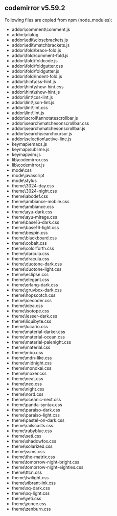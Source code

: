 ## codemirror v5.59.2

Following files are copied from npm (node_modules):

* addon\comment\comment.js
* addon\dialog
* addon\edit\closebrackets.js
* addon\edit\matchbrackets.js
* addon\fold\brace-fold.js
* addon\fold\comment-fold.js
* addon\fold\foldcode.js
* addon\fold\foldgutter.css
* addon\fold\foldgutter.js
* addon\fold\indent-fold.js
* addon\hint\css-hint.js
* addon\hint\show-hint.css
* addon\hint\show-hint.js
* addon\lint\css-lint.js
* addon\lint\json-lint.js
* addon\lint\lint.css
* addon\lint\lint.js
* addon\scroll\annotatescrollbar.js
* addon\search\matchesonscrollbar.css
* addon\search\matchesonscrollbar.js
* addon\search\searchcursor.js
* addon\selection\active-line.js
* keymap\emacs.js
* keymap\sublime.js
* keymap\vim.js
* lib\codemirror.css
* lib\codemirror.js
* mode\css
* mode\javascript
* mode\stylus
* theme\3024-day.css
* theme\3024-night.css
* theme\abcdef.css
* theme\ambiance-mobile.css
* theme\ambiance.css
* theme\ayu-dark.css
* theme\ayu-mirage.css
* theme\base16-dark.css
* theme\base16-light.css
* theme\bespin.css
* theme\blackboard.css
* theme\cobalt.css
* theme\colorforth.css
* theme\darcula.css
* theme\dracula.css
* theme\duotone-dark.css
* theme\duotone-light.css
* theme\eclipse.css
* theme\elegant.css
* theme\erlang-dark.css
* theme\gruvbox-dark.css
* theme\hopscotch.css
* theme\icecoder.css
* theme\idea.css
* theme\isotope.css
* theme\lesser-dark.css
* theme\liquibyte.css
* theme\lucario.css
* theme\material-darker.css
* theme\material-ocean.css
* theme\material-palenight.css
* theme\material.css
* theme\mbo.css
* theme\mdn-like.css
* theme\midnight.css
* theme\monokai.css
* theme\moxer.css
* theme\neat.css
* theme\neo.css
* theme\night.css
* theme\nord.css
* theme\oceanic-next.css
* theme\panda-syntax.css
* theme\paraiso-dark.css
* theme\paraiso-light.css
* theme\pastel-on-dark.css
* theme\railscasts.css
* theme\rubyblue.css
* theme\seti.css
* theme\shadowfox.css
* theme\solarized.css
* theme\ssms.css
* theme\the-matrix.css
* theme\tomorrow-night-bright.css
* theme\tomorrow-night-eighties.css
* theme\ttcn.css
* theme\twilight.css
* theme\vibrant-ink.css
* theme\xq-dark.css
* theme\xq-light.css
* theme\yeti.css
* theme\yonce.css
* theme\zenburn.css
